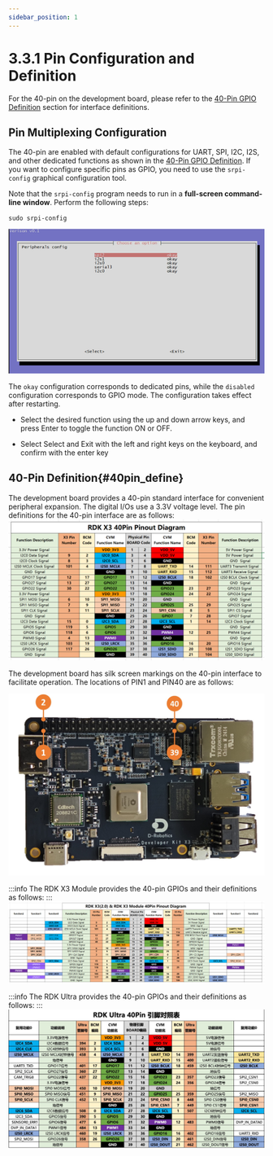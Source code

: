 ```yaml
---
sidebar_position: 1
---
```

# 3.3.1 Pin Configuration and Definition

For the 40-pin on the development board, please refer to the [40-Pin GPIO Definition](./40pin_define) section for interface definitions.

## Pin Multiplexing Configuration

The 40-pin are enabled with default configurations for UART, SPI, I2C, I2S, and other dedicated functions as shown in the [40-Pin GPIO Definition](#40pin_define). If you want to configure specific pins as GPIO, you need to use the `srpi-config` graphical configuration tool.

Note that the `srpi-config` program needs to run in a **full-screen command-line window**. Perform the following steps:

```
sudo srpi-config
```

![image-20220511173307239](../../../../../../static/img/03_Basic_Application/03_40pin_user_guide/image/40pin_user_guide/image-20220511173307239.png)

The `okay` configuration corresponds to dedicated pins, while the `disabled` configuration corresponds to GPIO mode. The configuration takes effect after restarting.

- Select the desired function using the up and down arrow keys, and press Enter to toggle the function ON or OFF. 

- Select Select and Exit with the left and right keys on the keyboard, and confirm with the enter key


## 40-Pin Definition{#40pin_define}

The development board provides a 40-pin standard interface for convenient peripheral expansion. The digital I/Os use a 3.3V voltage level. The pin definitions for the 40-pin interface are as follows:
![image-20220828203147852](../../../../../../static/img/03_Basic_Application/03_40pin_user_guide/image/40pin_user_guide/image-20220828203147852.png)

The development board has silk screen markings on the 40-pin interface to facilitate operation. The locations of PIN1 and PIN40 are as follows:

![image-20220828203207798](../../../../../../static/img/03_Basic_Application/03_40pin_user_guide/image/40pin_user_guide/image-20220828203207798.jpg)

:::info
The RDK X3 Module provides the 40-pin GPIOs and their definitions as follows:
:::
![image-20230510155124570](../../../../../../static/img/03_Basic_Application/03_40pin_user_guide/image/40pin_user_guide/image-20230510155124570.png)

:::info
The RDK Ultra provides the 40-pin GPIOs and their definitions as follows:
:::
![image-20230510155124570](../../../../../../static/img/03_Basic_Application/03_40pin_user_guide/image/40pin_user_guide/image-20230830194924570.png)
